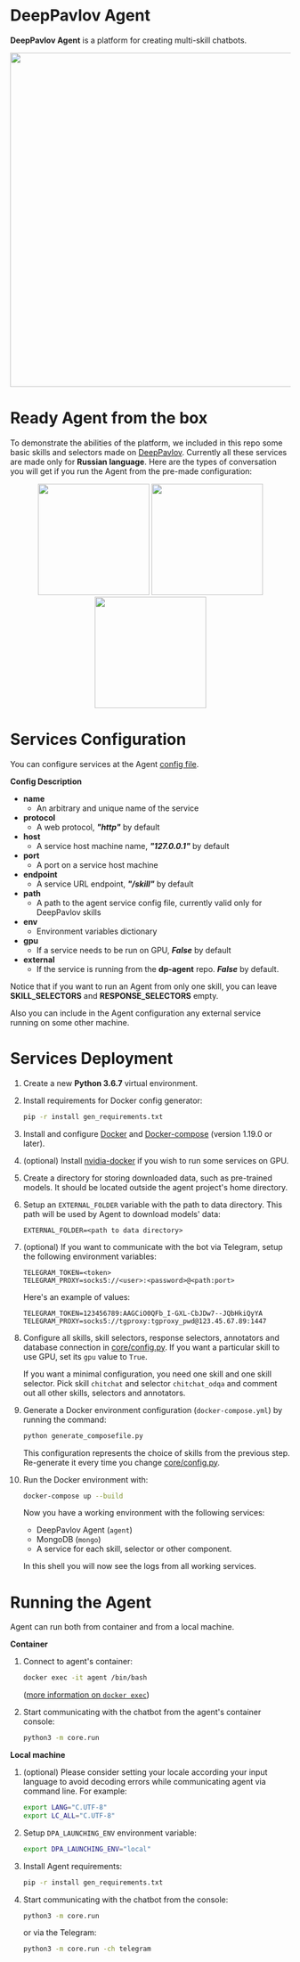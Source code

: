 # DeepPavlov Agent

**DeepPavlov Agent** is a platform for creating multi-skill chatbots.

<p align="center">
    <img src="_static/Agent%20Pipeline.png" height="600">
</p>

Ready Agent from the box
========================

To demonstrate the abilities of the platform, we included in this repo some basic skills and selectors
made on [DeepPavlov](https://github.com/deepmipt/DeepPavlov). Currently all these services are made only for **Russian language**.
Here are the types of conversation you will get if you run the Agent from the pre-made configuration:

<p align="center">
  <img src="_static/conversation_1.jpg" width="200" />
  <img src="_static/conversation_2.jpg" width="200" />
  <img src="_static/conversation_3.jpg" width="200" />
</p>

Services Configuration
======================

You can configure services at the Agent [config file](../core/config.py).

**Config Description**

* **name**
    * An arbitrary and unique name of the service
* **protocol**
    * A web protocol, _**"http"**_ by default
* **host**
    * A service host machine name, _**"127.0.0.1"**_ by default
* **port**
    * A port on a service host machine
* **endpoint**
    * A service URL endpoint, _**"/skill"**_ by default
* **path**
    * A path to the agent service config file, currently valid only for DeepPavlov skills
* **env**
    * Environment variables dictionary
* **gpu**
    * If a service needs to be run on GPU, _**False**_ by default
* **external**
    * If the service is running from the **dp-agent** repo. _**False**_ by default.

Notice that if you want to run an Agent from only one skill, you can leave
**SKILL_SELECTORS** and **RESPONSE_SELECTORS** empty.

Also you can include in the Agent configuration any external service running on some other machine.

Services Deployment
===================
1. Create a new **Python 3.6.7** virtual environment.
1. Install requirements for Docker config generator:
    ```bash
    pip -r install gen_requirements.txt
    ```
1. Install and configure [Docker](https://docs.docker.com/install/) and [Docker-compose](https://docs.docker.com/compose/install/) (version 1.19.0 or later).

1. (optional) Install [nvidia-docker](https://github.com/NVIDIA/nvidia-docker) if you wish to run some services on GPU.

1. Create a directory for storing downloaded data, such as pre-trained models.
   It should be located outside the agent project's home directory.

1. Setup an `EXTERNAL_FOLDER` variable with the path to data directory. This path
    will be used by Agent to download models' data:

   ```dotenv
   EXTERNAL_FOLDER=<path to data directory>
   ```
1. (optional) If you want to communicate with the bot via Telegram, setup the following environment variables:

   ```dotenv
   TELEGRAM_TOKEN=<token>
   TELEGRAM_PROXY=socks5://<user>:<password>@<path:port>
   ```

   Here's an example of values:

   ```dotenv
   TELEGRAM_TOKEN=123456789:AAGCiO0QFb_I-GXL-CbJDw7--JQbHkiQyYA
   TELEGRAM_PROXY=socks5://tgproxy:tgproxy_pwd@123.45.67.89:1447
   ```
1. Configure all skills, skill selectors, response selectors, annotators and database connection in [core/config.py](core/config.py).
   If you want a particular skill to use GPU, set its `gpu` value to `True`.

   If you want a minimal configuration, you need one skill and one skill selector.
   Pick skill `chitchat` and  selector `chitchat_odqa` and comment out all other skills, selectors and annotators.

1. Generate a Docker environment configuration (`docker-compose.yml`) by running the command:

    ```bash
    python generate_composefile.py
    ```
    This configuration represents the choice of skills from the previous step.
    Re-generate it every time you change [core/config.py](core/config.py).

1. Run the Docker environment with:

     ```bash
     docker-compose up --build
     ```
   Now you have a working environment with the following services:

   * DeepPavlov Agent (`agent`)
   * MongoDB (`mongo`)
   * A service for each skill, selector or other component.

   In this shell you will now see the logs from all working services.

Running the Agent
=================

Agent can run both from container and from a local machine.

**Container**

1. Connect to agent's container:

    ```bash
    docker exec -it agent /bin/bash
    ```

    ([more information on `docker exec`](https://docs.docker.com/engine/reference/commandline/exec/))

1. Start communicating with the chatbot from the agent's container console:

    ```bash
    python3 -m core.run
    ```

**Local machine**

1. (optional) Please consider setting your locale according your input language to avoid decoding errors while communicating agent via command line.
   For example:

    ```bash
    export LANG="C.UTF-8"
    export LC_ALL="C.UTF-8"
    ```


1. Setup `DPA_LAUNCHING_ENV` environment variable:

    ```bash
    export DPA_LAUNCHING_ENV="local"
    ```

1. Install Agent requirements:
    ```bash
    pip -r install gen_requirements.txt
    ```

2. Start communicating with the chatbot from the console:
    ```bash
    python3 -m core.run
    ```
    or via the Telegram:

    ```bash
    python3 -m core.run -ch telegram
    ```
